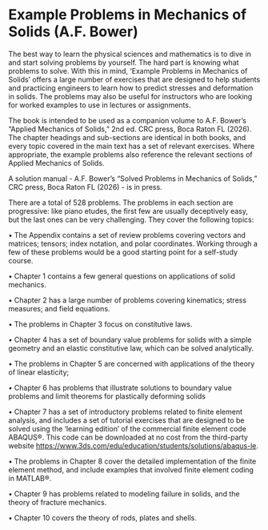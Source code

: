 # Example Problems in Mechanics of Solids (A.F. Bower)

The best way to learn the physical sciences and mathematics is to dive in and start solving problems by yourself.   The hard part is knowing what problems to solve.   With this in mind, ‘Example Problems in Mechanics of Solids’ offers a large number of exercises that are designed to help students and practicing engineers to learn how to predict stresses and deformation in solids. The problems may also be useful for instructors who are looking for worked examples to use in lectures or assignments.

The book is intended to be used as a companion volume to  A.F. Bower’s “Applied Mechanics of Solids,” 2nd ed. CRC press, Boca Raton FL (2026).   The chapter headings and sub-sections are identical in both books, and every topic covered in the main text has a set of relevant exercises.   Where appropriate, the example problems also reference the relevant sections of Applied Mechanics of Solids.

A solution manual - A.F. Bower’s “Solved Problems in Mechanics of Solids,” CRC press, Boca Raton FL (2026) - is in press. 

There are a total of 528 problems.   The problems in each section are progressive: like piano etudes, the first few are usually deceptively easy, but the last ones can be very challenging.  They cover the following topics:

•	The Appendix contains a set of review problems covering vectors and matrices; tensors; index notation, and polar coordinates.  Working through a few of these problems would be a good starting point for a self-study course.

•	Chapter 1 contains a few general questions on applications of solid mechanics.

•	Chapter 2 has a large number of problems covering kinematics; stress measures; and field equations.

•	The problems in Chapter 3 focus on constitutive laws.

•	Chapter 4 has a set of boundary value problems for solids with a simple geometry and an elastic constitutive law, which can be solved analytically.

•	The problems in Chapter 5 are concerned with applications of the theory of linear elasticity;

•	Chapter 6 has problems that illustrate solutions to boundary value problems and limit theorems for plastically deforming solids

•	Chapter 7 has a set of introductory problems related to finite element analysis, and includes a set of tutorial exercises that are designed to be solved using the ‘learning edition’ of the commercial finite element code ABAQUS®.   This code can be downloaded at no cost from the third-party website https://www.3ds.com/edu/education/students/solutions/abaqus-le. 

•	The problems in Chapter 8 cover the detailed implementation of the finite element method, and include examples that involved finite element coding in MATLAB®.

•	Chapter 9 has problems related to modeling failure in solids, and the theory of fracture mechanics.

•	Chapter 10 covers the theory of rods, plates and shells.

